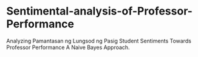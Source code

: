 # Sentimental-analysis-of-Professor-Performance
Analyzing Pamantasan ng Lungsod ng Pasig Student Sentiments Towards Professor Performance A Naive Bayes Approach.


